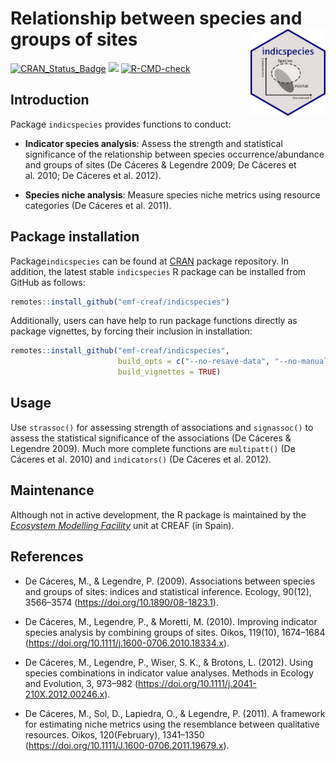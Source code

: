 
# Relationship between species and groups of sites <a href="https://emf-creaf.github.io/indicspecies/"><img src="man/figures/logo.png" align="right" height="139" alt="indicspecies website" /></a>

[![CRAN_Status_Badge](http://www.r-pkg.org/badges/version/indicspecies)](https://cran.r-project.org/package=indicspecies)
[![](https://cranlogs.r-pkg.org/badges/indicspecies)](https://cran.rstudio.com/web/packages/indicspecies/index.html)
[![R-CMD-check](https://github.com/emf-creaf/indicspecies/actions/workflows/R-CMD-check.yaml/badge.svg)](https://github.com/emf-creaf/indicspecies/actions/workflows/R-CMD-check.yaml)

## Introduction

Package `indicspecies` provides functions to conduct:

- **Indicator species analysis**: Assess the strength and statistical
  significance of the relationship between species occurrence/abundance
  and groups of sites (De Cáceres & Legendre 2009; De Cáceres et
  al. 2010; De Cáceres et al. 2012).

- **Species niche analysis**: Measure species niche metrics using
  resource categories (De Cáceres et al. 2011).

## Package installation

Package`indicspecies` can be found at
[CRAN](https://cran.r-project.org/) package repository. In addition, the
latest stable `indicspecies` R package can be installed from GitHub as
follows:

``` r
remotes::install_github("emf-creaf/indicspecies")
```

Additionally, users can have help to run package functions directly as
package vignettes, by forcing their inclusion in installation:

``` r
remotes::install_github("emf-creaf/indicspecies", 
                        build_opts = c("--no-resave-data", "--no-manual"),
                        build_vignettes = TRUE)
```

## Usage

Use `strassoc()` for assessing strength of associations and
`signassoc()` to assess the statistical significance of the associations
(De Cáceres & Legendre 2009). Much more complete functions are
`multipatt()` (De Cáceres et al. 2010) and `indicators()` (De Cáceres et
al. 2012).

## Maintenance

Although not in active development, the R package is maintained by the
[*Ecosystem Modelling Facility*](https://emf.creaf.cat) unit at CREAF
(in Spain).

## References

- De Cáceres, M., & Legendre, P. (2009). Associations between species
  and groups of sites: indices and statistical inference. Ecology,
  90(12), 3566–3574 (<https://doi.org/10.1890/08-1823.1>).

- De Cáceres, M., Legendre, P., & Moretti, M. (2010). Improving
  indicator species analysis by combining groups of sites. Oikos,
  119(10), 1674–1684
  (<https://doi.org/10.1111/j.1600-0706.2010.18334.x>).

- De Cáceres, M., Legendre, P., Wiser, S. K., & Brotons, L. (2012).
  Using species combinations in indicator value analyses. Methods in
  Ecology and Evolution, 3, 973–982
  (<https://doi.org/10.1111/j.2041-210X.2012.00246.x>).

- De Cáceres, M., Sol, D., Lapiedra, O., & Legendre, P. (2011). A
  framework for estimating niche metrics using the resemblance between
  qualitative resources. Oikos, 120(February), 1341–1350
  (<https://doi.org/10.1111/J.1600-0706.2011.19679.x>).
